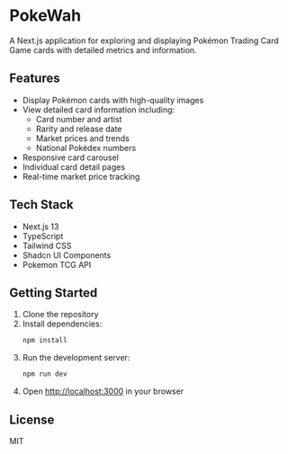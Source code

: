 # PokeWah

A Next.js application for exploring and displaying Pokémon Trading Card Game cards with detailed metrics and information.

## Features

- Display Pokémon cards with high-quality images
- View detailed card information including:
  - Card number and artist
  - Rarity and release date
  - Market prices and trends
  - National Pokédex numbers
- Responsive card carousel
- Individual card detail pages
- Real-time market price tracking

## Tech Stack

- Next.js 13
- TypeScript
- Tailwind CSS
- Shadcn UI Components
- Pokemon TCG API

## Getting Started

1. Clone the repository
2. Install dependencies:
   ```bash
   npm install
   ```
3. Run the development server:
   ```bash
   npm run dev
   ```
4. Open [http://localhost:3000](http://localhost:3000) in your browser

## License

MIT 